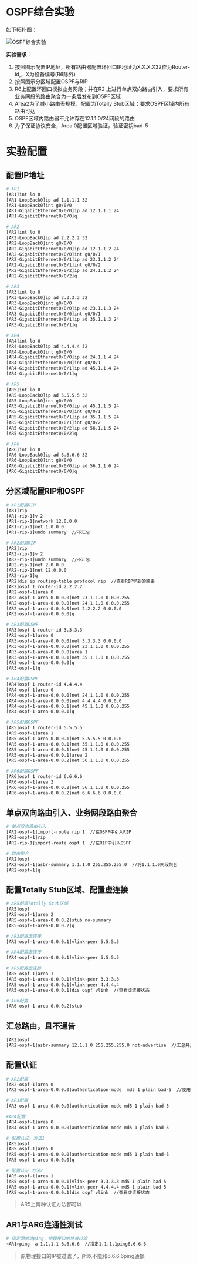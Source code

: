 # OSPF综合实验

如下拓扑图：

![OSPF综合实验](F:%5CGitHub%5CHCIP%20R&S%5C%E5%AE%9E%E9%AA%8C%5COSPF%E7%BB%BC%E5%90%88%E5%AE%9E%E9%AA%8C%E4%B8%80%5COSPF%E7%BB%BC%E5%90%88%E5%AE%9E%E9%AA%8C.assets%5COSPF%E7%BB%BC%E5%90%88%E5%AE%9E%E9%AA%8C.png)

**实验需求**：

1. 按照图示配置IP地址，所有路由器配置环回口IP地址为X.X.X.X32作为Router-id,，X为设备编号(R6除外)
2. 按照图示分区域配置OSPF与RIP
3. R6上配置环回口模拟业务网段；并在R2 上进行单点双向路由引入，要求所有业务网段的路由聚合为一条后发布到OSPF区域
4. Area2为了减小路由表规模，配置为Totally Stub区域；要求OSPF区域内所有路由可达
5. OSPF区域内路由器不允许存在12.1.1.0/24网段的路由
6. 为了保证协议安全，Area 0配置区域验证，验证密钥bad-5

# 实验配置

## 配置IP地址

```bash
# AR1
[AR1]int lo 0
[AR1-LoopBack0]ip ad 1.1.1.1 32
[AR1-LoopBack0]int g0/0/0
[AR1-GigabitEthernet0/0/0]ip ad 12.1.1.1 24 
[AR1-GigabitEthernet0/0/0]q

# AR2
[AR2]int lo 0
[AR2-LoopBack0]ip ad 2.2.2.2 32
[AR2-LoopBack0]int g0/0/0
[AR2-GigabitEthernet0/0/0]ip ad 12.1.1.2 24
[AR2-GigabitEthernet0/0/0]int g0/0/1
[AR2-GigabitEthernet0/0/1]ip ad 23.1.1.2 24
[AR2-GigabitEthernet0/0/1]int g0/0/2
[AR2-GigabitEthernet0/0/2]ip ad 24.1.1.2 24
[AR2-GigabitEthernet0/0/2]q

# AR3
[AR3]int lo 0
[AR3-LoopBack0]ip ad 3.3.3.3 32
[AR3-LoopBack0]int g0/0/0
[AR3-GigabitEthernet0/0/0]ip ad 23.1.1.3 24
[AR3-GigabitEthernet0/0/0]int g0/0/1
[AR3-GigabitEthernet0/0/1]ip ad 35.1.1.3 24
[AR3-GigabitEthernet0/0/1]q

# AR4
[AR4]int lo 0
[AR4-LoopBack0]ip ad 4.4.4.4 32
[AR4-LoopBack0]int g0/0/0
[AR4-GigabitEthernet0/0/0]ip ad 24.1.1.4 24
[AR4-GigabitEthernet0/0/0]int g0/0/1
[AR4-GigabitEthernet0/0/1]ip ad 45.1.1.4 24
[AR4-GigabitEthernet0/0/1]q

# AR5
[AR5]int lo 0
[AR5-LoopBack0]ip ad 5.5.5.5 32
[AR5-LoopBack0]int g0/0/0
[AR5-GigabitEthernet0/0/0]ip ad 45.1.1.5 24
[AR5-GigabitEthernet0/0/0]int g0/0/1
[AR5-GigabitEthernet0/0/1]ip ad 35.1.1.5 24
[AR5-GigabitEthernet0/0/1]int g0/0/2
[AR5-GigabitEthernet0/0/2]ip ad 56.1.1.5 24
[AR5-GigabitEthernet0/0/2]q

# AR6
[AR6]int lo 0
[AR6-LoopBack0]ip ad 6.6.6.6 32
[AR6-LoopBack0]int g0/0/0
[AR6-GigabitEthernet0/0/0]ip ad 56.1.1.6 24
[AR6-GigabitEthernet0/0/0]q
```

## 分区域配置RIP和OSPF

```bash
# AR1配置RIP
[AR1]rip
[AR1-rip-1]v 2 
[AR1-rip-1]network 12.0.0.0
[AR1-rip-1]net 1.0.0.0 
[AR1-rip-1]undo summary  //不汇总

# AR2配置RIP
[AR2]rip
[AR2-rip-1]v 2
[AR2-rip-1]undo summary  //不汇总
[AR2-rip-1]net 2.0.0.0
[AR2-rip-1]net 12.0.0.0 
[AR2-rip-1]q
[AR2]dis ip routing-table protocol rip  //查看RIP学到的路由
[AR2]ospf 1 router-id 2.2.2.2
[AR2-ospf-1]area 0
[AR2-ospf-1-area-0.0.0.0]net 23.1.1.0 0.0.0.255
[AR2-ospf-1-area-0.0.0.0]net 24.1.1.0 0.0.0.255
[AR2-ospf-1-area-0.0.0.0]net 2.2.2.2 0.0.0.0
[AR2-ospf-1-area-0.0.0.0]q

# AR3配置OSPF
[AR3]ospf 1 router-id 3.3.3.3
[AR3-ospf-1]area 0
[AR3-ospf-1-area-0.0.0.0]net 3.3.3.3 0.0.0.0
[AR3-ospf-1-area-0.0.0.0]net 23.1.1.0 0.0.0.255
[AR3-ospf-1-area-0.0.0.0]area 1
[AR3-ospf-1-area-0.0.0.1]net 35.1.1.0 0.0.0.255
[AR3-ospf-1-area-0.0.0.0]q
[AR3-ospf-1]q

# AR4配置OSPF
[AR4]ospf 1 router-id 4.4.4.4
[AR4-ospf-1]area 0
[AR4-ospf-1-area-0.0.0.0]net 24.1.1.0 0.0.0.255
[AR4-ospf-1-area-0.0.0.0]net 4.4.4.4 0.0.0.0 
[AR4-ospf-1-area-0.0.0.1]net 45.1.1.0 0.0.0.255
[AR4-ospf-1-area-0.0.0.1]q

# AR5配置OSPF
[AR5]ospf 1 router-id 5.5.5.5
[AR5-ospf-1]area 1
[AR5-ospf-1-area-0.0.0.1]net 5.5.5.5 0.0.0.0
[AR5-ospf-1-area-0.0.0.1]net 35.1.1.0 0.0.0.255
[AR5-ospf-1-area-0.0.0.1]net 45.1.1.0 0.0.0.255
[AR5-ospf-1-area-0.0.0.1]area 2
[AR5-ospf-1-area-0.0.0.2]net 56.1.1.0 0.0.0.255

# AR6配置OSPF
[AR6]ospf 1 router-id 6.6.6.6
[AR6-ospf-1]area 2
[AR6-ospf-1-area-0.0.0.2]net 56.1.1.0 0.0.0.255
[AR6-ospf-1-area-0.0.0.2]net 6.6.6.6 0.0.0.0   
```

## 单点双向路由引入、业务网段路由聚合

```bash
# 单点双向路由引入
[AR2-ospf-1]import-route rip 1  //在OSPF中引入RIP
[AR2-ospf-1]rip
[AR2-rip-1]import-route ospf 1  //在RIP中引入OSPF

# 路由聚合
[AR2]ospf 
[AR2-ospf-1]asbr-summary 1.1.1.0 255.255.255.0  //将1.1.1.0网段聚合
[AR2-ospf-1]q
```

## 配置Totally Stub区域、配置虚连接

```bash
# AR5配置Totally Stub区域
[AR5]ospf 
[AR5-ospf-1]area 2
[AR5-ospf-1-area-0.0.0.2]stub no-summary 
[AR5-ospf-1-area-0.0.0.2]q

# AR3配置虚连接
[AR3-ospf-1-area-0.0.0.1]vlink-peer 5.5.5.5

# AR4配置虚连接
[AR4-ospf-1-area-0.0.0.1]vlink-peer 5.5.5.5

# AR5配置虚连接
[AR5-ospf-1]area 1
[AR5-ospf-1-area-0.0.0.1]vlink-peer 3.3.3.3
[AR5-ospf-1-area-0.0.0.1]vlink-peer 4.4.4.4
[AR5-ospf-1-area-0.0.0.1]dis ospf vlink  //查看虚连接状态

# AR6配置
[AR6-ospf-1-area-0.0.0.2]stub 
```

## 汇总路由，且不通告

```bash
[AR2]ospf
[AR2-ospf-1]asbr-summary 12.1.1.0 255.255.255.0 not-advertise  //汇总并且不通告
```

## 配置认证

```bash
# AR2配置
[AR2-ospf-1]area 0
[AR2-ospf-1-area-0.0.0.0]authentication-mode  md5 1 plain bad-5  //使用MD5加密

# AR3配置
[AR3-ospf-1-area-0.0.0.0]authentication-mode md5 1 plain bad-5

#AR4配置 
[AR4-ospf-1]area 0
[AR4-ospf-1-area-0.0.0.0]authentication-mode md5 1 plain bad-5

# 配置认证，方法1
[AR5]ospf
[AR5-ospf-1]area 0
[AR5-ospf-1-area-0.0.0.0]authentication-mode md5 1 plain bad-5
[AR5-ospf-1-area-0.0.0.0]q

# 配置认证 方法2
[AR5-ospf-1]area 1
[AR5-ospf-1-area-0.0.0.1]vlink-peer 3.3.3.3 md5 1 plain bad-5
[AR5-ospf-1-area-0.0.0.1]vlink-peer 4.4.4.4 md5 1 plain bad-5
[AR5-ospf-1-area-0.0.0.1]dis ospf vlink  //查看虚连接状态 
```

> AR5上两种认证方法都可以

## AR1与AR6连通性测试

```bash
# 指定源地址ping，物理接口地址被过滤
<AR1>ping -a 1.1.1.1 6.6.6.6  //指定1.1.1.1ping6.6.6.6
```

> 原物理接口的IP被过滤了，所以不能和6.6.6.6ping通额